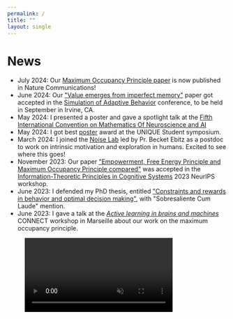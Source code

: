 ```yaml
---
permalink: /
title: ""
layout: single
---
```


# News
- July 2024: Our [Maximum Occupancy Principle paper](https://www.nature.com/articles/s41467-024-49711-1) is now published in Nature Communications!
- June 2024: Our ["Value emerges from imperfect memory"](https://www.biorxiv.org/content/10.1101/2024.05.26.595970.abstract) paper got accepted in the [Simulation of Adaptive Behavior](https://sab2024.socsci.uci.edu) conference, to be held in September in Irvine, CA.
- May 2024: I presented a poster and gave a spotlight talk at the [Fifth International Convention on Mathematics Of Neuroscience and AI](https://www.neuromonster.org)
- May 2024: I got best [poster](/assets/images/print_poster_neuromonster.pdf) award at the UNIQUE Student symposium.
- March 2024: I joined the [Noise Lab](https://ebitzlab.com) led by Pr. Becket Ebitz as a postdoc to work on intrinsic motivation and exploration in humans. Excited to see where this goes!
- November 2023: Our paper ["Empowerment, Free Energy Principle and Maximum Occupancy Principle compared"](https://openreview.net/forum?id=OcHrsQox0Z) was accepted in the [Information-Theoretic Principles in Cognitive Systems](https://sites.google.com/view/infocog-neurips-2023) 2023 NeurIPS workshop.
- June 2023: I defended my PhD thesis, entitled ["Constraints and rewards in behavior and optimal decision making"](https://www.tdx.cat/handle/10803/688642#page=1), with "Sobresaliente Cum Laude" mention.
- June 2023: I gave a talk at the [*Active learning in brains and machines*](https://conect-int.github.io/talk/2023-06-12-conect-workshop-on-learning/) CONNECT workshop in Marseille about our work on the maximum occupancy principle. 
<!-- - December 2022: I presented a poster about our work on the maximum occupancy principle at the [Deep Learning Barcelona 2022](https://sites.google.com/view/dlbcn2022/home?authuser=0) conference. -->
<!-- - September 2022: I spent the summer doing a research stay in Montréal at the [noiseLab](https://ebitzlab.com) working on an experimental task to understand the variability of decision making in humans. It was a very fruitful stay and collaboration that leaves a great opportunity to pursue many interesting questions! Thanks Becket! -->
<!-- - May 2022: I will give a talk about our entropy seeking principle in the [2022 Barcelona Computational, Cognitive and Systems Neuroscience conference](https://www.crm.cat/barccsyn-2022/), to be held on May 26-27, 2022. -->

<figure class="video_container">
<video width="80%" preload autoplay loop muted>
  <source src="/assets/animations/cartpole_h_agent.mp4" type="video/mp4" />
  <img src="cartpole_h_agent.gif">
</video>
</figure>